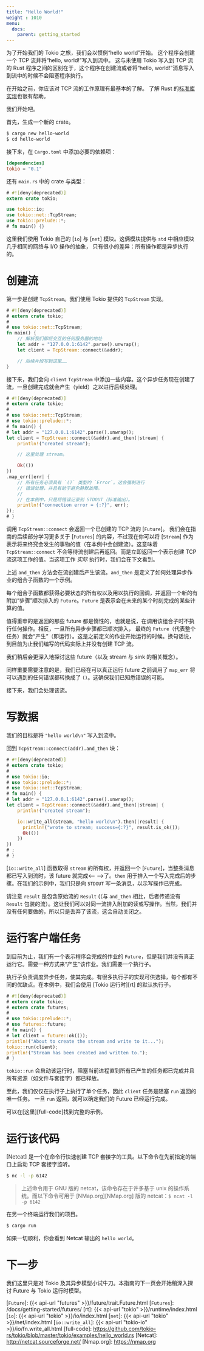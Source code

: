 ```yaml
---
title: "Hello World!"
weight : 1010
menu:
  docs:
    parent: getting_started
---
```


为了开始我们的 Tokio 之旅，我们会以惯例“hello world”开始<!--
-->。 这个程序会创建一个 TCP 流并将“hello, world!”写入到流中。
这与未使用 Tokio 写入到 TCP 流的 Rust 程序之间的区别<!--
-->在于，这个程序在创建流或者<!--
-->将“hello, world!”消息写入到流中的时候不会阻塞程序执行。

在开始之前，你应该对 TCP 流的工作原理有最基本的了解。
了解 Rust 的[标准库实现](https://doc.rust-lang.org/std/net/struct.TcpStream.html)<!--
-->也很有帮助。

我们开始吧。

首先，生成一个新的 crate。

```bash
$ cargo new hello-world
$ cd hello-world
```

接下来，在 `Cargo.toml` 中添加必要的依赖项：

```toml
[dependencies]
tokio = "0.1"
```

还有 `main.rs` 中的 crate 与类型：

```rust
# #![deny(deprecated)]
extern crate tokio;

use tokio::io;
use tokio::net::TcpStream;
use tokio::prelude::*;
# fn main() {}
```

这里我们使用 Tokio 自己的 [`io`] 与 [`net`] 模块。这俩模块提供与
`std` 中相应模块几乎相同的网络与 I/O 操作的抽象，
只有很小的差异：所有操作都是异步执行的。

# 创建流

第一步是创建 `TcpStream`。我们使用 Tokio 提供的 `TcpStream`
实现。

```rust
# #![deny(deprecated)]
# extern crate tokio;
#
# use tokio::net::TcpStream;
fn main() {
    // 解析我们即将交互的任何服务器的地址
    let addr = "127.0.0.1:6142".parse().unwrap();
    let client = TcpStream::connect(&addr);

    // 后续片段写到这里……
}
```

接下来，我们会向 `client` `TcpStream` 中添加一些内容。这个异步任务现在创建了<!--
-->流，一旦创建完成就会产生（yield）之以进行后续处理。

```rust
# #![deny(deprecated)]
# extern crate tokio;
#
# use tokio::net::TcpStream;
# use tokio::prelude::*;
# fn main() {
# let addr = "127.0.0.1:6142".parse().unwrap();
let client = TcpStream::connect(&addr).and_then(|stream| {
    println!("created stream");

    // 这里处理 stream。

    Ok(())
})
.map_err(|err| {
    // 所有任务必须具有 `()` 类型的 `Error`。这会强制进行
    // 错误处理，并且有助于避免静默故障。
    //
    // 在本例中，只是将错误记录到 STDOUT（标准输出）。
    println!("connection error = {:?}", err);
});
# }
```

调用 `TcpStream::connect` 会返回一个已创建的 TCP 流的 [`Future`]。
我们会在指南的后续部分学习更多关于 [`Futures`] 的内容，不过现在你可以将
[`Stream`] 作为表示将来终究会发生的事物的值<!--
-->（在本例中会创建流）。这意味着 `TcpStream::connect`  不会<!--
-->等待流创建后再返回。而是立即返回<!--
-->一个表示创建 TCP 流这项工作的值。当这项工作
_实际_ 执行时，我们会在下文看到。

上述 `and_then` 方法会在流创建后产生该流。`and_then` 是<!--
-->定义了如何处理异步作业的组合子函数的一个示例。

每个组合子函数都获得必要状态的所有权以及用<!--
-->以执行的回调，并返回一个新的有附加“步骤”顺次排入的 `Future`<!--
-->。`Future` 是表示会在未来的某个时刻完成的<!--
-->某些计算的值。

值得重申的是返回的那些 future 都是惰性的，也就是说，在调用该组合子时不执行任何操作<!--
-->。相反，一旦所有异步步骤都已顺次排入，
最终的 `Future`（代表整个任务）就会“产生”（即运行）。这是<!--
-->之前定义的作业开始运行的时候。换句话说，到目前为止我们编写的代码<!--
-->实际上并没有创建 TCP 流。

我们稍后会更深入地探讨这些 future（以及 stream 与 sink 的相关概念）<!--
-->。

同样重要需要注意的是，我们已经在可以真正运行 future 之前调用了 `map_err` 将<!--
-->可以遇到的任何错误都转换成了 `()`。这确保我们已<!--
-->知悉错误的可能。

接下来，我们会处理该流。

# 写数据

我们的目标是将 `"hello world\n"` 写入到流中。

回到 `TcpStream::connect(addr).and_then` 块：

```rust
# #![deny(deprecated)]
# extern crate tokio;
#
# use tokio::io;
# use tokio::prelude::*;
# use tokio::net::TcpStream;
# fn main() {
# let addr = "127.0.0.1:6142".parse().unwrap();
let client = TcpStream::connect(&addr).and_then(|stream| {
    println!("created stream");

    io::write_all(stream, "hello world\n").then(|result| {
      println!("wrote to stream; success={:?}", result.is_ok());
      Ok(())
    })
})
# ;
# }
```

[`io::write_all`] 函数取得 `stream` 的所有权，并返回一个
[`Future`]，当整条消息都已写入到流时，该 future 就完成<--
-->了。`then` 用于排入一个写入完成后的步骤<!--
-->。在我们的示例中，我们只是向 `STDOUT` 写一条消息，以示<!--
-->写操作已完成。

请注意 `result` 是包含原始流的 `Result` (（与
`and_then` 相比，后者传递没有 `Result` 包装的流）。这让我们可以<!--
-->对同一流排入附加的读或写操作。当然，我们并<!--
-->没有任何要做的，所以只是丢弃了该流，这会自动关闭之。

# 运行客户端任务

到目前为止，我们有一个表示程序会完成的作业的 `Future`，但是我们<!--
-->并没有真正运行它。需要一种方式来“产生”该作业。我们需要一个执行子。

执行子负责调度异步任务，使其<!--
-->完成。有很多执行子的实现可供选择，每个都有<!--
-->不同的优缺点。在本例中，我们会使用
[Tokio 运行时][rt] 的默认执行子。

```rust
# #![deny(deprecated)]
# extern crate tokio;
# extern crate futures;
#
# use tokio::prelude::*;
# use futures::future;
# fn main() {
# let client = future::ok(());
println!("About to create the stream and write to it...");
tokio::run(client);
println!("Stream has been created and written to.");
# }
```

`tokio::run` 会启动该运行时，阻塞当前进程直到所有已产生的任务<!--
-->都已完成并且所有资源（如文件与套接字）都已释放。

至此，我们仅仅在执行子上执行了单个任务，因此 `client` 任务<!--
-->是阻塞 `run` 返回的唯一任务。 一旦 `run` 返回，就可以确定<!--
-->我们的 Future 已经运行完成。

可以在[这里][full-code]找到完整的示例。

# 运行该代码

[Netcat] 是一个在命令行快速创建 TCP 套接字的工具。以下<!--
-->命令在先前指定的端口上启动 TCP 套接字监听。

```bash
$ nc -l -p 6142
```
> 上述命令用于 GNU 版的 netcat，该命令存在于许多<!--
> -->基于 unix 的操作系统。而以下命令可用于
> [NMap.org][NMap.org] 版的 netcat：`$ ncat -l -p 6142`

在另一个终端运行我们的项目。

```bash
$ cargo run
```

如果一切顺利，你会看到 Netcat 输出的 `hello world`。

# 下一步

我们这里只是对 Tokio 及其异步模型小试牛刀。本指南的下一页<!--
-->会开始稍深入探讨 Future 与 Tokio 运行时模型。

[`Future`]: {{< api-url "futures" >}}/future/trait.Future.html
[`Futures`]: /docs/getting-started/futures/
[rt]: {{< api-url "tokio" >}}/runtime/index.html
[`io`]: {{< api-url "tokio" >}}/io/index.html
[`net`]: {{< api-url "tokio" >}}/net/index.html
[`io::write_all`]: {{< api-url "tokio-io" >}}/io/fn.write_all.html
[full-code]: https://github.com/tokio-rs/tokio/blob/master/tokio/examples/hello_world.rs
[Netcat]: http://netcat.sourceforge.net/
[Nmap.org]: https://nmap.org

